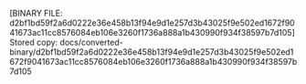 [BINARY FILE: d2bf1bd59f2a6d0222e36e458b13f94e9d1e257d3b43025f9e502ed1672f9041673ac11cc8576084eb106e3260f1736a888a1b430990f934f38597b7d105]
Stored copy: docs/converted-binary/d2bf1bd59f2a6d0222e36e458b13f94e9d1e257d3b43025f9e502ed1672f9041673ac11cc8576084eb106e3260f1736a888a1b430990f934f38597b7d105
